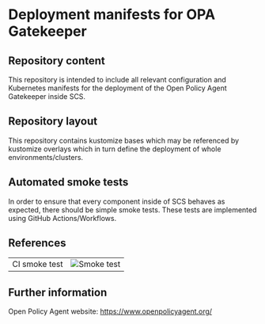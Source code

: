 # Deployment manifests for OPA Gatekeeper

## Repository content

This repository is intended to include all relevant configuration
and Kubernetes manifests for the deployment of the Open Policy Agent Gatekeeper inside SCS.

## Repository layout

This repository contains kustomize bases which may be referenced by
kustomize overlays which in turn define the deployment of whole
environments/clusters.

## Automated smoke tests

In order to ensure that every component inside of SCS behaves as
expected, there should be simple smoke tests.
These tests are implemented using GitHub Actions/Workflows.

## References

| | |
| --- | --- |
| CI smoke test | ![Smoke test](https://github.com/SovereignCloudStack/k8s-gatekeeper/workflows/CI/badge.svg) |



## Further information

Open Policy Agent website: https://www.openpolicyagent.org/



